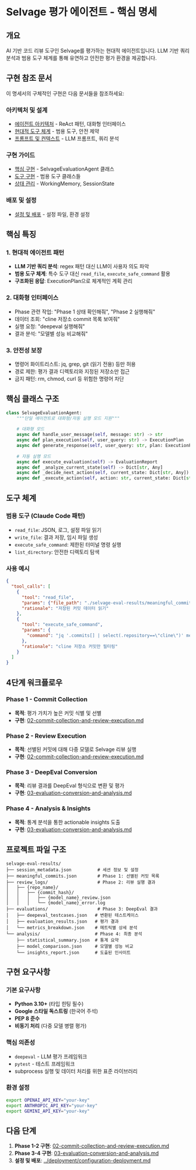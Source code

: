 # Selvage 평가 에이전트 - 핵심 명세

## 개요

AI 기반 코드 리뷰 도구인 Selvage를 평가하는 현대적 에이전트입니다. LLM 기반 쿼리 분석과 범용 도구 체계를 통해 유연하고 안전한 평가 환경을 제공합니다.

## 구현 참조 문서

이 명세서의 구체적인 구현은 다음 문서들을 참조하세요:

### 아키텍처 및 설계
- [에이전트 아키텍처](../architecture/agent-architecture.md) - ReAct 패턴, 대화형 인터페이스
- [현대적 도구 체계](../architecture/modern-agent-tools.md) - 범용 도구, 안전 제약
- [프롬프트 및 컨텍스트](../architecture/prompts-and-context.md) - LLM 프롬프트, 쿼리 분석

### 구현 가이드
- [핵심 구현](../implementation/core-implementation.md) - SelvageEvaluationAgent 클래스
- [도구 구현](../implementation/tool-implementations.md) - 범용 도구 클래스들
- [상태 관리](../implementation/state-management.md) - WorkingMemory, SessionState

### 배포 및 설정
- [설정 및 배포](../deployment/configuration-deployment.md) - 설정 파일, 환경 설정

## 핵심 특징

### 1. 현대적 에이전트 패턴
- **LLM 기반 쿼리 분석**: regex 패턴 대신 LLM이 사용자 의도 파악
- **범용 도구 체계**: 특수 도구 대신 `read_file`, `execute_safe_command` 활용
- **구조화된 응답**: ExecutionPlan으로 체계적인 계획 관리

### 2. 대화형 인터페이스
- Phase 관련 작업: "Phase 1 상태 확인해줘", "Phase 2 실행해줘"
- 데이터 조회: "cline 저장소 commit 목록 보여줘"
- 실행 요청: "deepeval 실행해줘"
- 결과 분석: "모델별 성능 비교해줘"

### 3. 안전성 보장
- 명령어 화이트리스트: jq, grep, git (읽기 전용) 등만 허용
- 경로 제한: 평가 결과 디렉토리와 지정된 저장소만 접근
- 금지 패턴: rm, chmod, curl 등 위험한 명령어 차단

## 핵심 클래스 구조

```python
class SelvageEvaluationAgent:
    """단일 에이전트로 대화형/자동 실행 모드 지원"""
    
    # 대화형 모드
    async def handle_user_message(self, message: str) -> str
    async def plan_execution(self, user_query: str) -> ExecutionPlan
    async def generate_response(self, user_query: str, plan: ExecutionPlan, tool_results: List[Dict]) -> str
    
    # 자동 실행 모드  
    async def execute_evaluation(self) -> EvaluationReport
    async def _analyze_current_state(self) -> Dict[str, Any]
    async def _decide_next_action(self, current_state: Dict[str, Any]) -> str
    async def _execute_action(self, action: str, current_state: Dict[str, Any]) -> Dict[str, Any]
```

## 도구 체계

### 범용 도구 (Claude Code 패턴)
- `read_file`: JSON, 로그, 설정 파일 읽기
- `write_file`: 결과 저장, 임시 파일 생성
- `execute_safe_command`: 제한된 터미널 명령 실행
- `list_directory`: 안전한 디렉토리 탐색

### 사용 예시
```json
{
  "tool_calls": [
    {
      "tool": "read_file",
      "params": {"file_path": "./selvage-eval-results/meaningful_commits.json"},
      "rationale": "저장된 커밋 데이터 읽기"
    },
    {
      "tool": "execute_safe_command", 
      "params": {
        "command": "jq '.commits[] | select(.repository==\"cline\")' meaningful_commits.json"
      },
      "rationale": "cline 저장소 커밋만 필터링"
    }
  ]
}
```

## 4단계 워크플로우

### Phase 1 - Commit Collection
- **목적**: 평가 가치가 높은 커밋 식별 및 선별
- **구현**: [02-commit-collection-and-review-execution.md](02-commit-collection-and-review-execution.md)

### Phase 2 - Review Execution  
- **목적**: 선별된 커밋에 대해 다중 모델로 Selvage 리뷰 실행
- **구현**: [02-commit-collection-and-review-execution.md](02-commit-collection-and-review-execution.md)

### Phase 3 - DeepEval Conversion
- **목적**: 리뷰 결과를 DeepEval 형식으로 변환 및 평가
- **구현**: [03-evaluation-conversion-and-analysis.md](03-evaluation-conversion-and-analysis.md)

### Phase 4 - Analysis & Insights
- **목적**: 통계 분석을 통한 actionable insights 도출
- **구현**: [03-evaluation-conversion-and-analysis.md](03-evaluation-conversion-and-analysis.md)

## 프로젝트 파일 구조

```
selvage-eval-results/
├── session_metadata.json          # 세션 정보 및 설정
├── meaningful_commits.json        # Phase 1: 선별된 커밋 목록
├── review_logs/                   # Phase 2: 리뷰 실행 결과
│   ├── {repo_name}/
│   │   ├── {commit_hash}/
│   │   │   ├── {model_name}_review.json
│   │   │   └── {model_name}_error.log
├── evaluations/                   # Phase 3: DeepEval 결과
│   ├── deepeval_testcases.json   # 변환된 테스트케이스
│   ├── evaluation_results.json   # 평가 결과
│   └── metrics_breakdown.json    # 메트릭별 상세 분석
└── analysis/                     # Phase 4: 최종 분석
    ├── statistical_summary.json  # 통계 요약
    ├── model_comparison.json     # 모델별 성능 비교
    └── insights_report.json      # 도출된 인사이트
```

## 구현 요구사항

### 기본 요구사항
- **Python 3.10+** (타입 힌팅 필수)
- **Google 스타일 독스트링** (한국어 주석)
- **PEP 8 준수**
- **비동기 처리** (다중 모델 병렬 평가)

### 핵심 의존성
- `deepeval` - LLM 평가 프레임워크
- `pytest` - 테스트 프레임워크
- subprocess 실행 및 데이터 처리를 위한 표준 라이브러리

### 환경 설정
```bash
export OPENAI_API_KEY="your-key"
export ANTHROPIC_API_KEY="your-key" 
export GEMINI_API_KEY="your-key"
```

## 다음 단계

1. **Phase 1-2 구현**: [02-commit-collection-and-review-execution.md](02-commit-collection-and-review-execution.md)
2. **Phase 3-4 구현**: [03-evaluation-conversion-and-analysis.md](03-evaluation-conversion-and-analysis.md)
3. **설정 및 배포**: [../deployment/configuration-deployment.md](../deployment/configuration-deployment.md)